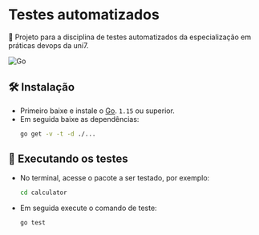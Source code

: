 # Testes automatizados
📜 Projeto para a disciplina de testes automatizados da especialização em práticas devops da uni7.

![Go](https://github.com/allanfvc/uni7-testes-automatizados/workflows/Go/badge.svg)

## 🛠 Instalação
* Primeiro baixe e instale o [Go](https://golang.org/dl/). `1.15` ou superior.
* Em seguida baixe as dependências:
    ```bash
    go get -v -t -d ./...
    ```
## 🚀 Executando os testes

* No terminal, acesse o pacote a ser testado, por exemplo:
  ```bash
  cd calculator
  ```
* Em seguida execute o comando de teste:
  ```bash
  go test
  ```
